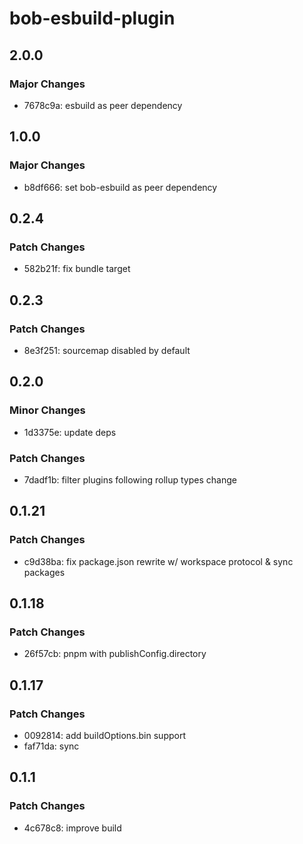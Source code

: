# bob-esbuild-plugin

## 2.0.0

### Major Changes

- 7678c9a: esbuild as peer dependency

## 1.0.0

### Major Changes

- b8df666: set bob-esbuild as peer dependency

## 0.2.4

### Patch Changes

- 582b21f: fix bundle target

## 0.2.3

### Patch Changes

- 8e3f251: sourcemap disabled by default

## 0.2.0

### Minor Changes

- 1d3375e: update deps

### Patch Changes

- 7dadf1b: filter plugins following rollup types change

## 0.1.21

### Patch Changes

- c9d38ba: fix package.json rewrite w/ workspace protocol & sync packages

## 0.1.18

### Patch Changes

- 26f57cb: pnpm with publishConfig.directory

## 0.1.17

### Patch Changes

- 0092814: add buildOptions.bin support
- faf71da: sync

## 0.1.1

### Patch Changes

- 4c678c8: improve build
